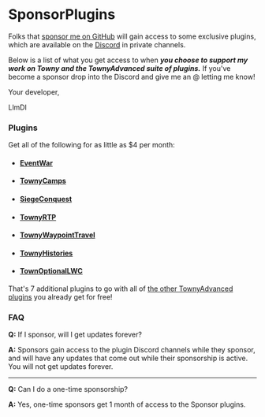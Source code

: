# SponsorPlugins

Folks that [sponsor me on GitHub](https://github.com/sponsors/LlmDl) will gain access to some exclusive plugins, which are available on the [Discord](https://discord.gg/gnpVs5m) in private channels.

Below is a list of what you get access to when ***you choose to support my work on Towny and the TownyAdvanced suite of plugins.*** If you've become a sponsor drop into the Discord and give me an @ letting me know!

Your developer,

LlmDl

### Plugins
Get all of the following for as little as $4 per month:

- #### [EventWar](EventWar.md)
- #### [TownyCamps](TownyCamps.md)
- #### [SiegeConquest](SiegeConquest.md)
- #### [TownyRTP](TownyRTP.md)
- #### [TownyWaypointTravel](TownyWaypointTravel.md)
- #### [TownyHistories](TownyHistories.md)
- #### [TownOptionalLWC](TownOptionalLWC.md)

That's 7 additional plugins to go with all of [the other TownyAdvanced plugins](https://github.com/orgs/TownyAdvanced/repositories) you already get for free!

### FAQ

**Q:** If I sponsor, will I get updates forever?

**A:** Sponsors gain access to the plugin Discord channels while they sponsor, and will have any updates that come out while their sponsorship is active. You will not get updates forever.

---

**Q:** Can I do a one-time sponsorship?

**A:** Yes, one-time sponsors get 1 month of access to the Sponsor plugins.
